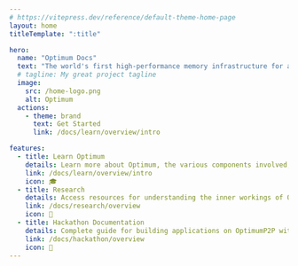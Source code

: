 ```yaml
---
# https://vitepress.dev/reference/default-theme-home-page
layout: home
titleTemplate: ":title"

hero:
  name: "Optimum Docs"
  text: "The world's first high-performance memory infrastructure for any blockchain."
  # tagline: My great project tagline
  image:
    src: /home-logo.png
    alt: Optimum
  actions:
    - theme: brand
      text: Get Started
      link: /docs/learn/overview/intro

features:
  - title: Learn Optimum
    details: Learn more about Optimum, the various components involved, and how it could benefit your project.
    link: /docs/learn/overview/intro
    icon: 🎓
  - title: Research
    details: Access resources for understanding the inner workings of Optimum and the research behind the technology.
    link: /docs/research/overview
    icon: 🔎
  - title: Hackathon Documentation
    details: Complete guide for building applications on OptimumP2P with deployment options, client examples, and configuration.
    link: /docs/hackathon/overview
    icon: 🚀
---
```

